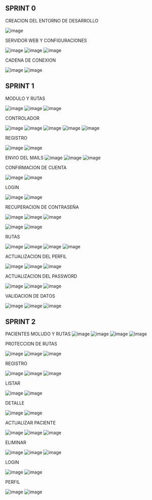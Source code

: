 ## SPRINT 0

CREACION DEL ENTORNO DE DESARROLLO

![image](https://github.com/Cristiann-Paredes/Veterinari/assets/117744113/1e72938f-57ea-47e6-83f7-36699b5487fe)

SERVIDOR WEB Y CONFIGURACIONES 

![image](https://github.com/Cristiann-Paredes/Veterinari/assets/117744113/5a23c429-b133-4725-b773-03995e8a3e47)
![image](https://github.com/Cristiann-Paredes/Veterinari/assets/117744113/b56772f4-6f02-4a50-b1b5-2b615d85f9a8)
![image](https://github.com/Cristiann-Paredes/Veterinari/assets/117744113/558b11bd-86db-48c2-81c9-2dc43587a6ee)

CADENA DE CONEXION 

![image](https://github.com/Cristiann-Paredes/Veterinari/assets/117744113/e151dc42-f63a-4827-b220-2b95a1090ef4)
![image](https://github.com/Cristiann-Paredes/Veterinari/assets/117744113/20485b99-a1d9-4010-a0e5-37251bc887fa)

## SPRINT 1

MODULO Y RUTAS

![image](https://github.com/Cristiann-Paredes/Veterinari/assets/117744113/dd656d0f-2d44-46ea-8793-13f3ee2e055d)
![image](https://github.com/Cristiann-Paredes/Veterinari/assets/117744113/0c29a0a5-304c-4607-877f-4f88db8a256c)
![image](https://github.com/Cristiann-Paredes/Veterinari/assets/117744113/44f2f8b9-4986-446f-a3d3-aca9037a7b6c)

CONTROLADOR

![image](https://github.com/Cristiann-Paredes/Veterinari/assets/117744113/6f53845c-ec01-4df6-a759-92d9c1635285)
![image](https://github.com/Cristiann-Paredes/Veterinari/assets/117744113/94fa12e3-7343-4f6f-a9a4-4e1f796c179d)
![image](https://github.com/Cristiann-Paredes/Veterinari/assets/117744113/00795ffc-b3b5-496a-9b7b-c1481173518e)
![image](https://github.com/Cristiann-Paredes/Veterinari/assets/117744113/6d9dee75-4d3b-4f47-8ae6-c69e9a25f805)
![image](https://github.com/Cristiann-Paredes/Veterinari/assets/117744113/f3900879-299b-4b3d-816c-b714958fd4ad)

REGISTRO 

![image](https://github.com/Cristiann-Paredes/Veterinari/assets/117744113/0dd0a4d1-6f5a-4dff-8c3d-e2f7fc2a4be6)
![image](https://github.com/Cristiann-Paredes/Veterinari/assets/117744113/0f9084ae-2f37-4315-b39f-a24c8c9f989b)

ENVIO DEL MAILS
![image](https://github.com/Cristiann-Paredes/Veterinari/assets/117744113/656a3caf-a157-46fe-82ae-ba61992014ba)
![image](https://github.com/Cristiann-Paredes/Veterinari/assets/117744113/318fcdc7-8d3d-46c0-857e-d772a2020bcd)
![image](https://github.com/Cristiann-Paredes/Veterinari/assets/117744113/eddd604f-fa9c-4644-9024-9f7fa8dffcb0)

CONFIRMACION DE CUENTA 

![image](https://github.com/Cristiann-Paredes/Veterinari/assets/117744113/61fd59d2-9cfb-44a3-844c-c1573ab6e9ee)
![image](https://github.com/Cristiann-Paredes/Veterinari/assets/117744113/19a79a54-95a6-4a62-9795-0809e94cab05)

LOGIN

![image](https://github.com/Cristiann-Paredes/Veterinari/assets/117744113/a9d612f4-b160-4f6d-a4da-3f5dbb739331)
![image](https://github.com/Cristiann-Paredes/Veterinari/assets/117744113/416566cc-0979-4d72-bcd7-158a9e2114d4)

RECUPERACION DE CONTRASEÑA

![image](https://github.com/Cristiann-Paredes/Veterinari/assets/117744113/62ce9b98-10a4-4a79-82c6-e373d0348c9d)
![image](https://github.com/Cristiann-Paredes/Veterinari/assets/117744113/2a15de07-6e75-4aeb-bb79-b420020163af)
![image](https://github.com/Cristiann-Paredes/Veterinari/assets/117744113/fb8703f4-3cc3-4c0d-aaa5-dc5b68ebe7c8)

![image](https://github.com/Cristiann-Paredes/Veterinari/assets/117744113/729eea5b-a414-4a4f-878c-f6bf976d6f36)
![image](https://github.com/Cristiann-Paredes/Veterinari/assets/117744113/2d1cbe79-d525-422c-8085-73349dcc9efe)

RUTAS

![image](https://github.com/Cristiann-Paredes/Veterinari/assets/117744113/eae36cfc-6dd7-416e-b8aa-2bf601f2d831)
![image](https://github.com/Cristiann-Paredes/Veterinari/assets/117744113/f95bc9a6-ff74-4778-a500-fcab133c63de)
![image](https://github.com/Cristiann-Paredes/Veterinari/assets/117744113/625195ca-4c89-456c-82b9-84478df315e8)
![image](https://github.com/Cristiann-Paredes/Veterinari/assets/117744113/b92095bb-fa23-4a4f-bcc9-990415f68a37)

ACTUALIZACION DEL PERFIL 

![image](https://github.com/Cristiann-Paredes/Veterinari/assets/117744113/7c100a15-02ed-4b7a-bcb3-e22a275521a1)
![image](https://github.com/Cristiann-Paredes/Veterinari/assets/117744113/48555f7e-4f8c-4cf7-9bfe-8b83af370735)
![image](https://github.com/Cristiann-Paredes/Veterinari/assets/117744113/3a129285-b3e6-4c69-926a-d1a175717095)

ACTUALIZACION DEL PASSWORD

![image](https://github.com/Cristiann-Paredes/Veterinari/assets/117744113/8d49be42-7288-410a-b426-1127e7fdc721)
![image](https://github.com/Cristiann-Paredes/Veterinari/assets/117744113/a6ad0d45-9c0e-47b8-bf62-4463754daedc)
![image](https://github.com/Cristiann-Paredes/Veterinari/assets/117744113/a8d1ba47-9401-4e59-b41c-cb1f220877c7)

VALIDACION DE DATOS

![image](https://github.com/Cristiann-Paredes/Veterinari/assets/117744113/03cc2c30-aa62-477a-a4d8-6cfdf07922c0)
![image](https://github.com/Cristiann-Paredes/Veterinari/assets/117744113/aa52e96b-ed35-4529-b550-c6e37efa80e4)
![image](https://github.com/Cristiann-Paredes/Veterinari/assets/117744113/316da5a5-129a-45bd-9d59-55fac88a08eb)

## SPRINT 2

PACIENTES MOLUDO Y RUTAS
![image](https://github.com/Cristiann-Paredes/Veterinari/assets/117744113/99fc040b-7aec-425e-89af-3ac45650f26f)
![image](https://github.com/Cristiann-Paredes/Veterinari/assets/117744113/6ec1d81b-5c87-4199-8a04-300716ec3b0f)
![image](https://github.com/Cristiann-Paredes/Veterinari/assets/117744113/6b567d02-c972-40b9-8f5f-a0ff847751cb)
![image](https://github.com/Cristiann-Paredes/Veterinari/assets/117744113/116ab45f-2830-409b-a748-a17118552fbc)

PROTECCION DE RUTAS 

![image](https://github.com/Cristiann-Paredes/Veterinari/assets/117744113/d8d604d6-0680-498f-bb88-82e52ce5119e)
![image](https://github.com/Cristiann-Paredes/Veterinari/assets/117744113/91acff98-2979-4afe-948c-8431e7238ac1)
![image](https://github.com/Cristiann-Paredes/Veterinari/assets/117744113/4b99c331-6f02-41eb-97e6-9023578f4b43)

REGISTRO

![image](https://github.com/Cristiann-Paredes/Veterinari/assets/117744113/8aae511c-9543-4a70-8543-ce6ff134c2ac)
![image](https://github.com/Cristiann-Paredes/Veterinari/assets/117744113/35f6a983-b33b-435b-b69d-ac1b6cb16b76)
![image](https://github.com/Cristiann-Paredes/Veterinari/assets/117744113/1e16623c-74ae-4095-af52-c296772cc580)

LISTAR

![image](https://github.com/Cristiann-Paredes/Veterinari/assets/117744113/353fb391-f64e-4797-a6a6-3565f425650c)
![image](https://github.com/Cristiann-Paredes/Veterinari/assets/117744113/730e76d7-0d04-477c-890d-bdee48021cff)

DETALLE 

![image](https://github.com/Cristiann-Paredes/Veterinari/assets/117744113/5434fd7e-573a-4b03-8d7b-a3c6b3d50795)
![image](https://github.com/Cristiann-Paredes/Veterinari/assets/117744113/151ee86e-30aa-4abb-91ff-861da218d9c2)

ACTUALIZAR PACIENTE

![image](https://github.com/Cristiann-Paredes/Veterinari/assets/117744113/ea9e44c6-2795-48da-b0d3-5e468cd1ed16)
![image](https://github.com/Cristiann-Paredes/Veterinari/assets/117744113/7f7281ba-3d50-40d6-ac3d-e7310f88dc03)
![image](https://github.com/Cristiann-Paredes/Veterinari/assets/117744113/d9c3c8ca-18e4-4008-bb67-8a99bda276d1)

ELIMINAR

![image](https://github.com/Cristiann-Paredes/Veterinari/assets/117744113/8802cc90-a4dc-4f05-b4bb-e4979acf94c4)
![image](https://github.com/Cristiann-Paredes/Veterinari/assets/117744113/77eb8239-463f-4c1f-b998-1612c4d70d18)
![image](https://github.com/Cristiann-Paredes/Veterinari/assets/117744113/be32d42f-6928-4bf4-ab2a-4d4a3e480bf3)

LOGIN

![image](https://github.com/Cristiann-Paredes/Veterinari/assets/117744113/319ecb72-f249-4acb-8907-0f1341074453)
![image](https://github.com/Cristiann-Paredes/Veterinari/assets/117744113/d4a28163-f54a-44bf-a01c-52a0ab42577c)

PERFIL

![image](https://github.com/Cristiann-Paredes/Veterinari/assets/117744113/e4a58816-7de2-4a31-bf01-eaccddf4c2f3)
![image](https://github.com/Cristiann-Paredes/Veterinari/assets/117744113/beaf4878-76dc-44ac-be34-8fe522e3b222)


